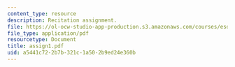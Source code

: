 ```yaml
---
content_type: resource
description: Recitation assignment.
file: https://ol-ocw-studio-app-production.s3.amazonaws.com/courses/esd-10-introduction-to-technology-and-policy-fall-2006/a5441c722b7b321c1a502b9ed24e360b_assign1.pdf
file_type: application/pdf
resourcetype: Document
title: assign1.pdf
uid: a5441c72-2b7b-321c-1a50-2b9ed24e360b
---
```

